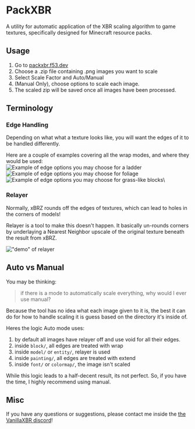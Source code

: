 # PackXBR
A utility for automatic application of the XBR scaling algorithm to game textures, specifically designed for Minecraft resource packs.

## Usage
1. Go to [packxbr.f53.dev](https://packxbr.f53.dev/)
2. Choose a .zip file containing .png images you want to scale
3. Select Scale Factor and Auto/Manual
4. (Manual Only), choose options to scale each image.
5. The scaled zip will be saved once all images have been processed.

## Terminology
### Edge Handling
Depending on what what a texture looks like, you will want the edges of it to be handled differently.

Here are a couple of examples covering all the wrap modes, and where they would be used:\
![Example of edge options you may choose for a ladder](https://cdn.discordapp.com/attachments/821452669771972608/977375979297181696/Ladder.png)\
![Example of edge options you may choose for foliage](https://cdn.discordapp.com/attachments/821452669771972608/977375979934728192/Acacia_Sapling.png)\
![Example of edge options you may choose for grass-like blocks](https://cdn.discordapp.com/attachments/821452669771972608/977375980928765973/Warped_Nylium_Side.png)\

### Relayer
Normally, xBRZ rounds off the edges of textures, which can lead to holes in the corners of models!

Relayer is a tool to make this doesn't happen. It basically un-rounds corners by underlaying a Nearest Neighbor upscale of the original texture beneath the result from xBRZ.

!["demo" of relayer](https://cdn.discordapp.com/attachments/1082142594567516160/1115403058512416768/image.png)

## Auto vs Manual
You may be thinking:
> if there is a mode to automatically scale everything, why would I ever use manual?

Because the tool has no idea what each image given to it is, the best it can do for how to handle scaling it is guess based on the directory it's inside of.

Heres the logic Auto mode uses:
1. by default all images have relayer off and use void for all their edges.
2. inside `block/`, all edges are treated with wrap
3. inside `model/` or `entity/`, relayer is used
4. inside `painting/`, all edges are treated with extend
5. inside `font/` or `colormap/`, the image isn't scaled

While this logic leads to a half-decent result, its not perfect. So, if you have the time, I highly recommend using manual.

## Misc
If you have any questions or suggestions, please contact me inside the  [the VanillaXBR discord](https://discord.com/invite/8N4xzej)!
